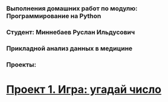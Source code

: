 
### Выполнения домашних работ по модулю: Программирование на Python
### Студент: Миннебаев Руслан Ильдусович
### Прикладной анализ данных в медицине
### Проекты:
# [Проект 1. Игра: угадай число](https://github.com/Rinengen/SF_HW)
